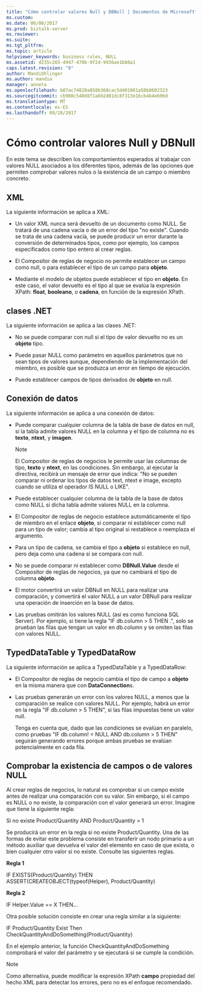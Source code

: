 ```yaml
---
title: "Cómo controlar valores Null y DBNull | Documentos de Microsoft"
ms.custom: 
ms.date: 06/08/2017
ms.prod: biztalk-server
ms.reviewer: 
ms.suite: 
ms.tgt_pltfrm: 
ms.topic: article
helpviewer_keywords: business rules, NULL
ms.assetid: d235c265-4947-470b-9f2d-9936ae1b88a1
caps.latest.revision: "8"
author: MandiOhlinger
ms.author: mandia
manager: anneta
ms.openlocfilehash: b07ac74828a858b368cac5d401081a58b8602323
ms.sourcegitcommit: cb908c540d8f1a692d01dc8f313e16cb4b4e696d
ms.translationtype: MT
ms.contentlocale: es-ES
ms.lasthandoff: 09/20/2017
---
```

# <a name="how-to-handle-null-and-dbnull"></a>Cómo controlar valores Null y DBNull
En este tema se describen los comportamientos esperados al trabajar con valores NULL asociados a los diferentes tipos, además de las opciones que permiten comprobar valores nulos o la existencia de un campo o miembro concreto.  
  
## <a name="xml"></a>XML  
 La siguiente información se aplica a XML:  
  
-   Un valor XML nunca será devuelto de un documento como NULL. Se tratará de una cadena vacía o de un error del tipo "no existe". Cuando se trata de una cadena vacía, se puede producir un error durante la conversión de determinados tipos, como por ejemplo, los campos especificados como tipo entero al crear reglas.  
  
-   El Compositor de reglas de negocio no permite establecer un campo como null, o para establecer el tipo de un campo para **objeto**.  
  
-   Mediante el modelo de objetos puede establecer el tipo en **objeto**. En este caso, el valor devuelto es el tipo al que se evalúa la expresión XPath: **float**, **booleano**, o **cadena**, en función de la expresión XPath.  
  
## <a name="net-classes"></a>clases .NET  
 La siguiente información se aplica a las clases .NET:  
  
-   No se puede comparar con null si el tipo de valor devuelto no es un **objeto** tipo.  
  
-   Puede pasar NULL como parámetro en aquellos parámetros que no sean tipos de valores aunque, dependiendo de la implementación del miembro, es posible que se produzca un error en tiempo de ejecución.  
  
-   Puede establecer campos de tipos derivados de **objeto** en null.  
  
## <a name="data-connection"></a>Conexión de datos  
 La siguiente información se aplica a una conexión de datos:  
  
-   Puede comparar cualquier columna de la tabla de base de datos en null, si la tabla admite valores NULL en la columna y el tipo de columna no es **texto**, **ntext**, y **imagen**.  
  
    > [!NOTE]
    >  El Compositor de reglas de negocios le permite usar las columnas de tipo, **texto** y **ntext**, en las condiciones. Sin embargo, al ejecutar la directiva, recibirá un mensaje de error que indica: "No se pueden comparar ni ordenar los tipos de datos text, ntext e image, excepto cuando se utiliza el operador IS NULL o LIKE".  
  
-   Puede establecer cualquier columna de la tabla de la base de datos como NULL si dicha tabla admite valores NULL en la columna.  
  
-   El Compositor de reglas de negocio establece automáticamente el tipo de miembro en el enlace **objeto**, si comparar ni establecer como null para un tipo de valor; cambia al tipo original si restablece o reemplaza el argumento.  
  
-   Para un tipo de cadena, se cambia el tipo a **objeto** si establece en null, pero deja como una cadena si se compara con null.  
  
-   No se puede comparar ni establecer como **DBNull.Value** desde el Compositor de reglas de negocios, ya que no cambiará el tipo de columna **objeto**.  
  
-   El motor convertirá un valor DBNull en NULL para realizar una comparación, y convertirá el valor NULL a un valor DBNull para realizar una operación de inserción en la base de datos.  
  
-   Las pruebas omitirán los valores NULL (así es como funciona SQL Server). Por ejemplo, si tiene la regla "IF db.column > 5 THEN .", solo se prueban las filas que tengan un valor en db.column y se omiten las filas con valores NULL.  
  
## <a name="typeddatatable-and-typeddatarow"></a>TypedDataTable y TypedDataRow  
 La siguiente información se aplica a TypedDataTable y a TypedDataRow:  
  
-   El Compositor de reglas de negocio cambia el tipo de campo a **objeto** en la misma manera que con **DataConnection**s.  
  
-   Las pruebas generarán un error con los valores NULL, a menos que la comparación se realice con valores NULL. Por ejemplo, habrá un error en la regla "IF db.column > 5 THEN", si las filas impuestas tiene un valor null.  
  
     Tenga en cuenta que, dado que las condiciones se evalúan en paralelo, como pruebas "IF db.column! = NULL AND db.column > 5 THEN" seguirán generando errores porque ambas pruebas se evalúan potencialmente en cada fila.  
  
## <a name="checking-for-null-or-existence"></a>Comprobar la existencia de campos o de valores NULL  
 Al crear reglas de negocios, lo natural es comprobar si un campo existe antes de realizar una comparación con su valor. Sin embargo, si el campo es NULL o no existe, la comparación con el valor generará un error. Imagine que tiene la siguiente regla:  
  
 Si no existe Product/Quantity AND Product/Quantity > 1  
  
 Se producirá un error en la regla si no existe Product/Quantity. Una de las formas de evitar este problema consiste en transferir un nodo primario a un método auxiliar que devuelva el valor del elemento en caso de que exista, o bien cualquier otro valor si no existe. Consulte las siguientes reglas.  
  
 **Regla 1**  
  
 IF EXISTS(Product/Quantity) THEN ASSERT(CREATEOBJECT(typeof(Helper), Product/Quantity)  
  
 **Regla 2**  
  
 IF Helper.Value == X THEN...  
  
 Otra posible solución consiste en crear una regla similar a la siguiente:  
  
 IF Product/Quantity Exist Then CheckQuantityAndDoSomething(Product/Quantity)  
  
 En el ejemplo anterior, la función CheckQuantityAndDoSomething comprobará el valor del parámetro y se ejecutará si se cumple la condición.  
  
> [!NOTE]
>  Como alternativa, puede modificar la expresión XPath **campo** propiedad del hecho XML para detectar los errores, pero no es el enfoque recomendado.